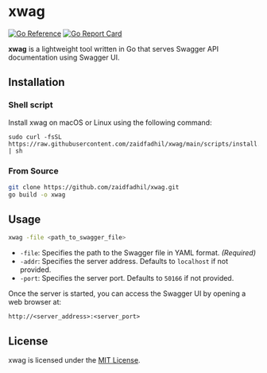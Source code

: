 # xwag
[![Go Reference](https://pkg.go.dev/badge/github.com/zaidfadhil/xwag.svg)](https://pkg.go.dev/github.com/zaidfadhil/xwag)
[![Go Report Card](https://goreportcard.com/badge/github.com/zaidfadhil/xwag)](https://goreportcard.com/report/github.com/zaidfadhil/xwag)

**xwag** is a lightweight tool written in Go that serves Swagger API documentation using Swagger UI.

## Installation

### Shell script

Install xwag on macOS or Linux using the following command:

```shell
sudo curl -fsSL https://raw.githubusercontent.com/zaidfadhil/xwag/main/scripts/install.sh | sh
```

### From Source

```bash
git clone https://github.com/zaidfadhil/xwag.git
go build -o xwag
```

## Usage
```bash
xwag -file <path_to_swagger_file>
```

- `-file`: Specifies the path to the Swagger file in YAML format. *(Required)*
- `-addr`: Specifies the server address. Defaults to `localhost` if not provided.
- `-port`: Specifies the server port. Defaults to `50166` if not provided.

Once the server is started, you can access the Swagger UI by opening a web browser at:

```
http://<server_address>:<server_port>
```

## License
xwag is licensed under the [MIT License](https://github.com/zaidfadhil/xwag/blob/master/LICENSE).
